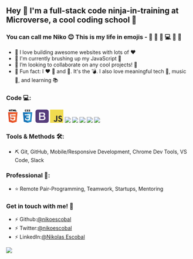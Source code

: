## Hey 👋 I'm a full-stack code ninja-in-training at Microverse, a cool coding school :school_satchel:	

### You can call me Niko :blush: This is my life in emojis -  🍜 🍻 💩 💻 🙏 🔁

- 🔭 I love building awesome websites with lots of :heart:  
- 🌱 I'm currently brushing up my JavaScript :triumph:
- 👯 I’m looking to collaborate on any cool projects! :dart:
- :sushi: Fun fact: I :heart: :ramen: and :sushi:. It's the :bomb:. I also love meaningful tech :rocket:, music :musical_note:, and learning :books: 

### Code 💻: 

<code><img height="36" src="https://raw.githubusercontent.com/github/explore/80688e429a7d4ef2fca1e82350fe8e3517d3494d/topics/html/html.png"></code>
<code><img height="36" src="https://raw.githubusercontent.com/github/explore/80688e429a7d4ef2fca1e82350fe8e3517d3494d/topics/css/css.png"></code>
<code><img height="36" src="https://raw.githubusercontent.com/github/explore/80688e429a7d4ef2fca1e82350fe8e3517d3494d/topics/bootstrap/bootstrap.png"></code>
<code><img height="36" src="https://github.com/voodootikigod/logo.js/blob/master/js.png"></code>
<code><img height="36" src="https://www.pngfind.com/pngs/m/74-744138_mysql-logo-png-mysql-transparent-png.png"></code>
<code><img height="36" src="https://github.com/react-icons/react-icons/blob/master/react-icons.svg"></code>
<code><img height="36" src="https://raw.githubusercontent.com/reduxjs/redux/master/logo/logo.png"></code>
<code><img height="36" src="https://image.flaticon.com/icons/png/512/919/919842.png"></code>
<code><img height="36" src="https://cdn3.iconfinder.com/data/icons/popular-services-brands-vol-2/512/ruby-on-rails-512.png"></code> 

### Tools & Methods :hammer_and_wrench:: 

- :pick: Git, GitHub, Mobile/Responsive Development, Chrome Dev Tools, VS Code, Slack

### Professional :necktie:: 
- :star: Remote Pair-Programming, Teamwork, Startups, Mentoring

### Get in touch with me! :slightly_smiling_face:
- :zap: Github:[@nikoescobal](https://github.com/nikoescobal/Youtubeclone-muhammed-niko/commits?author=nikoescobal)
- :zap: Twitter:[@nikoescobal](https://twitter.com/nikoescobal)
- :zap: LinkedIn:[@Nikolas Escobal](https://www.linkedin.com/in/nikolas-joseph-escobal/)
 
 <img align="left" src="https://github-readme-stats.vercel.app/api/?username=nikoescobal&show_icons=true&hide_border=true" />
